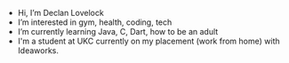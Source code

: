 - Hi, I’m Declan Lovelock
- I’m interested in gym, health, coding, tech
- I’m currently learning Java, C, Dart, how to be an adult
- I'm a student at UKC currently on my placement (work from home) with Ideaworks.

<!---
Declan-Lovelock/Declan-Lovelock is a ✨ special ✨ repository because its `README.md` (this file) appears on your GitHub profile.
You can click the Preview link to take a look at your changes.
--->
